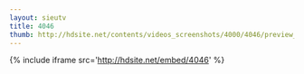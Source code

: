 ```yaml
---
layout: sieutv
title: 4046
thumb: http://hdsite.net/contents/videos_screenshots/4000/4046/preview_360p.mp4.jpg
---
```

{% include iframe src='http://hdsite.net/embed/4046' %}
 
